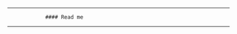 ------------------------------------------------------
                #### Read me 
------------------------------------------------
